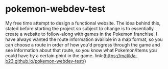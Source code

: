 # pokemon-webdev-test
My free time attempt to design a functional website. 
The idea behind this, stated before starting the project so subject to change 
is to essentially create a website to follow-along with games in the Pokemon franchise. 
I have always wanted the route information availible in a map format, so you can choose a route in order of how you'd progress through the game and see information about that route, so you know what Pokemon/Items you could have by a certain point in the game. 
link:(https://matilda-b23.github.io/pokemon-webdev-test/)
